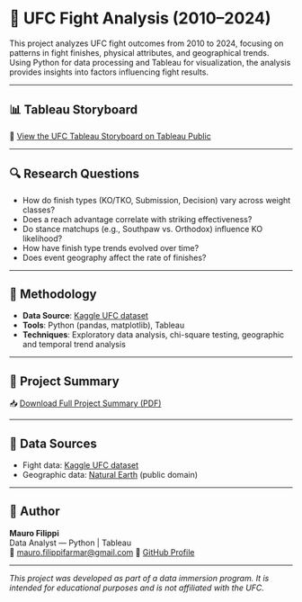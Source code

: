 # 🥊 UFC Fight Analysis (2010–2024)

This project analyzes UFC fight outcomes from 2010 to 2024, focusing on patterns in fight finishes, physical attributes, and geographical trends. Using Python for data processing and Tableau for visualization, the analysis provides insights into factors influencing fight results.

---

## 📊 Tableau Storyboard

🔗 [View the UFC Tableau Storyboard on Tableau Public](https://public.tableau.com/app/profile/mauro.filippi.farmar/viz/FightingTrendsFinishesStrategiesinUFC20102024/UFC_Storyboard?publish=yes)

---

## 🔍 Research Questions

- How do finish types (KO/TKO, Submission, Decision) vary across weight classes?
- Does a reach advantage correlate with striking effectiveness?
- Do stance matchups (e.g., Southpaw vs. Orthodox) influence KO likelihood?
- How have finish type trends evolved over time?
- Does event geography affect the rate of finishes?

---

## 🧪 Methodology

- **Data Source**: [Kaggle UFC dataset](https://www.kaggle.com/datasets/mdabbert/ultimate-ufc-dataset)
- **Tools**: Python (pandas, matplotlib), Tableau
- **Techniques**: Exploratory data analysis, chi-square testing, geographic and temporal trend analysis

---


## 📄 Project Summary

📥 [Download Full Project Summary (PDF)](2-tableau_storyboard/UFC_Fight_Analysis_Project_Summary.pdf)

---

## 🔗 Data Sources

- Fight data: [Kaggle UFC dataset](https://www.kaggle.com/datasets/mdabbert/ultimate-ufc-dataset)
- Geographic data: [Natural Earth](https://www.naturalearthdata.com/) (public domain)

---

## 👤 Author

**Mauro Filippi**  
Data Analyst — Python | Tableau  
📧 mauro.filippifarmar@gmail.com
🔗 [GitHub Profile](https://github.com/maurofilippifarmar)  

---

*This project was developed as part of a data immersion program. It is intended for educational purposes and is not affiliated with the UFC.*

